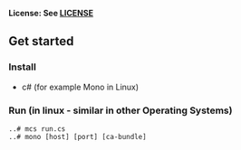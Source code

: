 **License: See [LICENSE](https://github.com/ouspg/trytls/blob/master/LICENSE)**

## Get started

### Install

* c# (for example Mono in Linux)

### Run (in linux - similar in other Operating Systems)
```
..# mcs run.cs
..# mono [host] [port] [ca-bundle]
```
